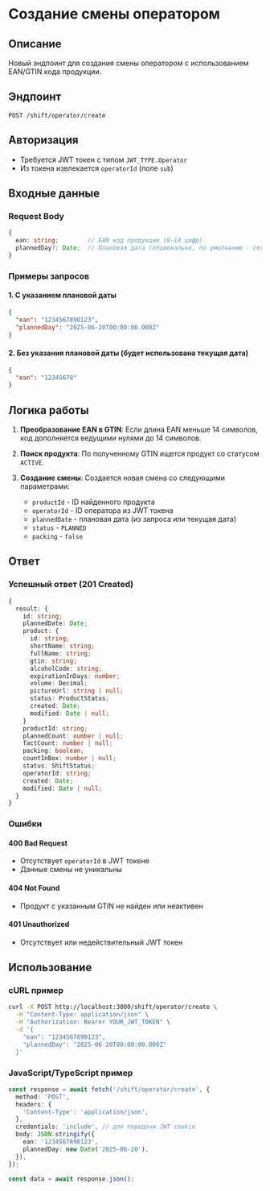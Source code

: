 # Создание смены оператором

## Описание

Новый эндпоинт для создания смены оператором с использованием EAN/GTIN кода продукции.

## Эндпоинт

```
POST /shift/operator/create
```

## Авторизация

- Требуется JWT токен с типом `JWT_TYPE.Operator`
- Из токена извлекается `operatorId` (поле `sub`)

## Входные данные

### Request Body

```typescript
{
  ean: string;        // EAN код продукции (8-14 цифр)
  plannedDay?: Date;  // Плановая дата (опционально, по умолчанию - сегодня)
}
```

### Примеры запросов

#### 1. С указанием плановой даты

```json
{
  "ean": "1234567890123",
  "plannedDay": "2025-06-20T00:00:00.000Z"
}
```

#### 2. Без указания плановой даты (будет использована текущая дата)

```json
{
  "ean": "12345678"
}
```

## Логика работы

1. **Преобразование EAN в GTIN**: Если длина EAN меньше 14 символов, код дополняется ведущими нулями до 14 символов.

2. **Поиск продукта**: По полученному GTIN ищется продукт со статусом `ACTIVE`.

3. **Создание смены**: Создается новая смена со следующими параметрами:
   - `productId` - ID найденного продукта
   - `operatorId` - ID оператора из JWT токена
   - `plannedDate` - плановая дата (из запроса или текущая дата)
   - `status` - `PLANNED`
   - `packing` - `false`

## Ответ

### Успешный ответ (201 Created)

```typescript
{
  result: {
    id: string;
    plannedDate: Date;
    product: {
      id: string;
      shortName: string;
      fullName: string;
      gtin: string;
      alcoholCode: string;
      expirationInDays: number;
      volume: Decimal;
      pictureUrl: string | null;
      status: ProductStatus;
      created: Date;
      modified: Date | null;
    }
    productId: string;
    plannedCount: number | null;
    factCount: number | null;
    packing: boolean;
    countInBox: number | null;
    status: ShiftStatus;
    operatorId: string;
    created: Date;
    modified: Date | null;
  }
}
```

### Ошибки

#### 400 Bad Request

- Отсутствует `operatorId` в JWT токене
- Данные смены не уникальны

#### 404 Not Found

- Продукт с указанным GTIN не найден или неактивен

#### 401 Unauthorized

- Отсутствует или недействительный JWT токен

## Использование

### cURL пример

```bash
curl -X POST http://localhost:3000/shift/operator/create \
  -H "Content-Type: application/json" \
  -H "Authorization: Bearer YOUR_JWT_TOKEN" \
  -d '{
    "ean": "1234567890123",
    "plannedDay": "2025-06-20T00:00:00.000Z"
  }'
```

### JavaScript/TypeScript пример

```typescript
const response = await fetch('/shift/operator/create', {
  method: 'POST',
  headers: {
    'Content-Type': 'application/json',
  },
  credentials: 'include', // для передачи JWT cookie
  body: JSON.stringify({
    ean: '1234567890123',
    plannedDay: new Date('2025-06-20'),
  }),
});

const data = await response.json();
```
